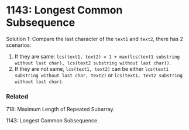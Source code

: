 # 1143: Longest Common Subsequence

Solution 1:
Compare the last character of the `text1` and `text2`, there has 2 scenarios:
1. If they are same: `lcs(text1, text2) = 1 + max(lcs(text1 substring without last char), lcs(text2 substring without last char))`.
2. If they are not same, `lcs(text1, text2)` can be either `lcs(text1 substring without last char, text2)` or `lcs(text1, text2 substring without last char)`.

### Related
718: Maximum Length of Repeated Subarray.

1143: Longest Common Subsequence.